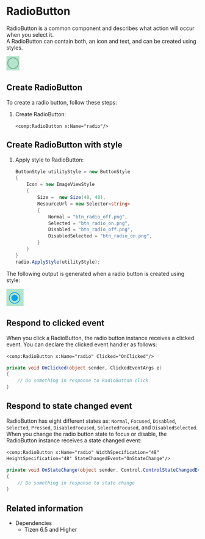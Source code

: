 # RadioButton
RadioButton is a common component and describes what action will occur when you select it.  
A RadioButton can contain both, an icon and text, and can be created using styles.

![RadioButton1](./media/RadioButton1.png)

## Create RadioButton

To create a radio button, follow these steps:

1. Create RadioButton:

    ```xaml
    <comp:RadioButton x:Name="radio"/>
    ```

## Create RadioButton with style

1. Apply style to RadioButton:

    ```csharp
    ButtonStyle utilityStyle = new ButtonStyle
    {
        Icon = new ImageViewStyle
        {
            Size =  new Size(48, 48),
            ResourceUrl = new Selector<string>
            {
                Normal = "btn_radio_off.png",
                Selected = "btn_radio_on.png",
                Disabled = "btn_radio_off.png",
                DisabledSelected = "btn_radio_on.png",
            }
        }
    }
    radio.ApplyStyle(utilityStyle);
    ```

The following output is generated when a radio button is created using style:

![RadioButton2](./media/RadioButton2.png)


## Respond to clicked event
When you click a RadioButton, the radio button instance receives a clicked event.
You can declare the clicked event handler as follows:

```xaml
<comp:RadioButton x:Name="radio" Clicked="OnClicked"/>
```

```csharp
private void OnClicked(object sender, ClickedEventArgs e)
{
    // Do something in response to RadioButton click
}
```

## Respond to state changed event
RadioButton has eight different states as: `Normal`, `Focused`, `Disabled`, `Selected`, `Pressed`, `DisabledFocused`, `SelectedFocused`, and `DisabledSelected`.  
When you change the radio button state to focus or disable, the RadioButton instance receives a state changed event:

```xaml
<comp:RadioButton x:Name="radio" WidthSpecification="48" HeightSpecification="48" StateChangedEvent="OnStateChange"/>
```

```csharp
private void OnStateChange(object sender, Control.ControlStateChangedEventArgs e)
{
    // Do something in response to state change
}
```


## Related information

- Dependencies
  -   Tizen 6.5 and Higher 
